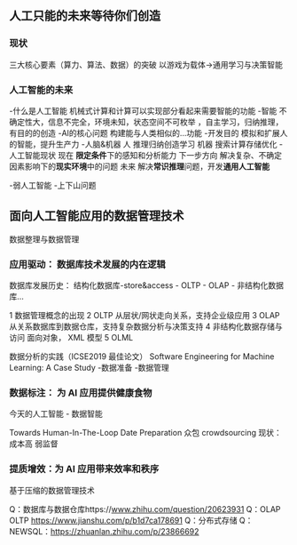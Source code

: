 ## 人工只能的未来等待你们创造
### 现状
三大核心要素（算力、算法、数据）的突破
以游戏为载体->通用学习与决策智能
### 人工智能的未来

-什么是人工智能
机械式计算和计算可以实现部分看起来需要智能的功能
-智能
不确定性大，信息不完全，环境未知，状态空间不可枚举 ，自主学习，归纳推理，有目的的创造
-AI的核心问题
构建能与人类相似的...功能
-开发目的
模拟和扩展人的智能，提升生产力
-人脑&机器
人 推理归纳创造学习
机器 搜索计算存储优化
-人工智能现状
现在 **限定条件**下的感知和分析能力
下一步方向 解决复杂、不确定因素影响下的**现实环境**中的问题
未来 解决**常识推理**问题，开发**通用人工智能**

-弱人工智能
-上下山问题

## 面向人工智能应用的数据管理技术

数据整理与数据管理

### 应用驱动： 数据库技术发展的内在逻辑
数据库发展历史：
结构化数据库-store&access - OLTP - OLAP - 非结构化数据库...

1 数据管理概念的出现
2 OLTP 从层状/网状走向关系，支持企业级应用
3 OLAP 从关系数据库到数据仓库，支持复杂数据分析与决策支持 
4 非结构化数据存储与访问 
    面向对象， XML 模型
5 OLML 

数据分析的实践（ICSE2019 最佳论文）
Software Engineering for Machine Learning: A Case Study
-数据准备 
-数据管理

### 数据标注： 为 AI 应用提供健康食物
今天的人工智能 - 数据智能

Towards Human-In-The-Loop Date Preparation
众包 crowdsourcing
现状： 成本高 弱监督

### 提质增效：为 AI 应用带来效率和秩序

基于压缩的数据管理技术

Q：数据库与数据仓库https://www.zhihu.com/question/20623931
Q：OLAP OLTP https://www.jianshu.com/p/b1d7ca178691
Q：分布式存储
Q：NEWSQL：https://zhuanlan.zhihu.com/p/23866692

